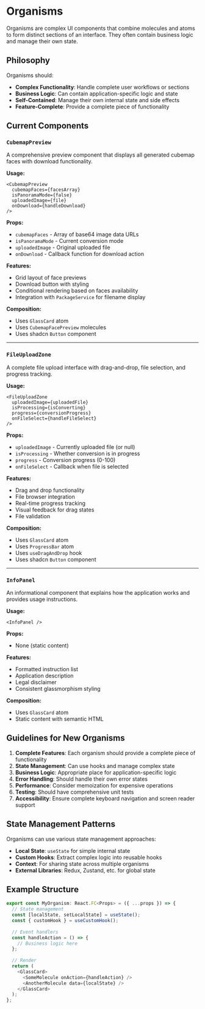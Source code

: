 # Organisms

Organisms are complex UI components that combine molecules and atoms to form distinct sections of an interface. They often contain business logic and manage their own state.

## Philosophy

Organisms should:
- **Complex Functionality**: Handle complete user workflows or sections
- **Business Logic**: Can contain application-specific logic and state
- **Self-Contained**: Manage their own internal state and side effects
- **Feature-Complete**: Provide a complete piece of functionality

## Current Components

### `CubemapPreview`
A comprehensive preview component that displays all generated cubemap faces with download functionality.

**Usage:**
```tsx
<CubemapPreview
  cubemapFaces={facesArray}
  isPanoramaMode={false}
  uploadedImage={file}
  onDownload={handleDownload}
/>
```

**Props:**
- `cubemapFaces` - Array of base64 image data URLs
- `isPanoramaMode` - Current conversion mode
- `uploadedImage` - Original uploaded file
- `onDownload` - Callback function for download action

**Features:**
- Grid layout of face previews
- Download button with styling
- Conditional rendering based on faces availability
- Integration with `PackageService` for filename display

**Composition:**
- Uses `GlassCard` atom
- Uses `CubemapFacePreview` molecules
- Uses shadcn `Button` component

---

### `FileUploadZone`
A complete file upload interface with drag-and-drop, file selection, and progress tracking.

**Usage:**
```tsx
<FileUploadZone
  uploadedImage={uploadedFile}
  isProcessing={isConverting}
  progress={conversionProgress}
  onFileSelect={handleFileSelect}
/>
```

**Props:**
- `uploadedImage` - Currently uploaded file (or null)
- `isProcessing` - Whether conversion is in progress
- `progress` - Conversion progress (0-100)
- `onFileSelect` - Callback when file is selected

**Features:**
- Drag and drop functionality
- File browser integration
- Real-time progress tracking
- Visual feedback for drag states
- File validation

**Composition:**
- Uses `GlassCard` atom
- Uses `ProgressBar` atom
- Uses `useDragAndDrop` hook
- Uses shadcn `Button` component

---

### `InfoPanel`
An informational component that explains how the application works and provides usage instructions.

**Usage:**
```tsx
<InfoPanel />
```

**Props:**
- None (static content)

**Features:**
- Formatted instruction list
- Application description
- Legal disclaimer
- Consistent glassmorphism styling

**Composition:**
- Uses `GlassCard` atom
- Static content with semantic HTML

## Guidelines for New Organisms

1. **Complete Features**: Each organism should provide a complete piece of functionality
2. **State Management**: Can use hooks and manage complex state
3. **Business Logic**: Appropriate place for application-specific logic
4. **Error Handling**: Should handle their own error states
5. **Performance**: Consider memoization for expensive operations
6. **Testing**: Should have comprehensive unit tests
7. **Accessibility**: Ensure complete keyboard navigation and screen reader support

## State Management Patterns

Organisms can use various state management approaches:

- **Local State**: `useState` for simple internal state
- **Custom Hooks**: Extract complex logic into reusable hooks
- **Context**: For sharing state across multiple organisms
- **External Libraries**: Redux, Zustand, etc. for global state

## Example Structure

```typescript
export const MyOrganism: React.FC<Props> = ({ ...props }) => {
  // State management
  const [localState, setLocalState] = useState();
  const { customHook } = useCustomHook();
  
  // Event handlers
  const handleAction = () => {
    // Business logic here
  };
  
  // Render
  return (
    <GlassCard>
      <SomeMolecule onAction={handleAction} />
      <AnotherMolecule data={localState} />
    </GlassCard>
  );
};
```

